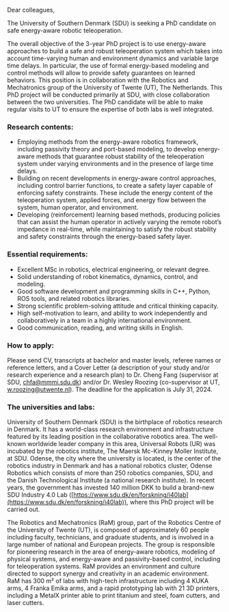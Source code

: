 Dear colleagues,

The University of Southern Denmark (SDU) is seeking a PhD candidate on safe energy-aware robotic teleoperation.

The overall objective of the 3-year PhD project is to use energy-aware approaches to build a safe and robust teleoperation system which takes into account time-varying human and environment dynamics and variable large time delays. In particular, the use of formal energy-based modeling and control methods will allow to provide safety guarantees on learned behaviors. This position is in collaboration with the Robotics and Mechatronics group of the University of Twente (UT), The Netherlands. This PhD project will be conducted primarily at SDU, with close collaboration between the two universities. The PhD candidate will be able to make regular visits to UT to ensure the expertise of both labs is well integrated.

### Research contents:

- Employing methods from the energy-aware robotics framework, including passivity theory and port-based modeling, to develop energy-aware methods that guarantee robust stability of the teleoperation system under varying environments and in the presence of large time delays.
- Building on recent developments in energy-aware control approaches, including control barrier functions, to create a safety layer capable of enforcing safety constraints. These include the energy content of the teleoperation system, applied forces, and energy flow between the system, human operator, and environment.
- Developing (reinforcement) learning based methods, producing policies that can assist the human operator in actively varying the remote robot’s impedance in real-time, while maintaining to satisfy the robust stability and safety constraints through the energy-based safety layer.

### Essential requirements:

- Excellent MSc in robotics, electrical engineering, or relevant degree.
- Solid understanding of robot kinematics, dynamics, control, and modeling.
- Good software development and programming skills in C++, Python, ROS tools, and related robotics libraries.
- Strong scientific problem-solving attitude and critical thinking capacity.
- High self-motivation to learn, and ability to work independently and collaboratively in a team in a highly international environment.
- Good communication, reading, and writing skills in English.

### How to apply:

Please send CV, transcripts at bachelor and master levels, referee names or reference letters, and a Cover Letter (a description of your study and/or research experience and a research plan) to Dr. Cheng Fang (supervisor at SDU, [chfa@mmmi.sdu.dk](mailto:chfa@mmmi.sdu.dk)) and/or Dr. Wesley Roozing (co-supervisor at UT, [w.roozing@utwente.nl](mailto:w.roozing@utwente.nl)). The deadline for the application is July 31, 2024.

### The universities and labs:

University of Southern Denmark (SDU) is the birthplace of robotics research in Denmark. It has a world-class research environment and infrastructure featured by its leading position in the collaborative robotics area. The well-known worldwide leader company in this area, Universal Robots (UR) was incubated by the robotics institute, The Maersk Mc-Kinney Moller Institute, at SDU. Odense, the city where the university is located, is the center of the robotics industry in Denmark and has a national robotics cluster, Odense Robotics which consists of more than 250 robotics companies, SDU, and the Danish Technological Institute (a national research institute). In recent years, the government has invested 140 million DKK to build a brand-new SDU Industry 4.0 Lab ([https://www.sdu.dk/en/forskning/i40lab](https://www.sdu.dk/en/forskning/i40lab)), where this PhD project will be carried out.

The Robotics and Mechatronics (RaM) group, part of the Robotics Centre of the University of Twente (UT), is composed of approximately 60 people including faculty, technicians, and graduate students, and is involved in a large number of national and European projects. The group is responsible for pioneering research in the area of energy-aware robotics, modeling of physical systems, and energy-aware and passivity-based control, including for teleoperation systems. RaM provides an environment and culture directed to support synergy and creativity in an academic environment. RaM has 300 m² of labs with high-tech infrastructure including 4 KUKA arms, 4 Franka Emika arms, and a rapid prototyping lab with 21 3D printers, including a MetalX printer able to print titanium and steel, foam cutters, and laser cutters.
